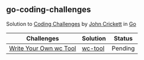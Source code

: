 ## go-coding-challenges

Solution to [Coding Challenges](https://codingchallenges.fyi/challenges) by [John Crickett](https://twitter.com/johncrickett) in [Go](https://go.dev)

| Challenges                                                                     | Solution                                                                 | Status  |
| ------------------------------------------------------------------------------ | ------------------------------------------------------------------------ | ------- |
| [Write Your Own wc Tool](https://codingchallenges.fyi/challenges/challenge-wc) | [wc-tool](https://github.com/the-arcade-01/go-coding-challenges/wc-tool) | Pending |
